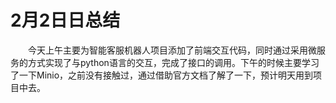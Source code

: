 # 2月2日日总结

&emsp;&emsp;今天上午主要为智能客服机器人项目添加了前端交互代码，同时通过采用微服务的方式实现了与python语言的交互，完成了接口的调用。下午的时候主要学习了一下Minio，之前没有接触过，通过借助官方文档了解了一下，预计明天用到项目中去。